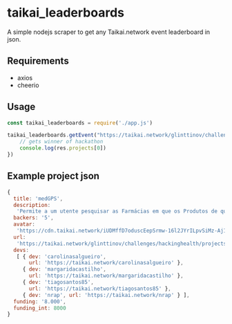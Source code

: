 # taikai_leaderboards
A simple nodejs scraper to get any Taikai.network event leaderboard in json.

## Requirements
- axios
- cheerio

## Usage

```javascript
const taikai_leaderboards = require('./app.js')

taikai_leaderboards.getEvent("https://taikai.network/glinttinov/challenges/hackinghealth/projects").then(res => {
    // gets winner of hackathon
    console.log(res.projects[0])
})
```

## Example project json
```javascript
{ 
  title: 'medGPS',
  description:
   'Permite a um utente pesquisar as Farmácias em que os Produtos de que necessita estão disponíveis',
  backers: '5',
  avatar:
   'https://cdn.taikai.network/iUDMffD7oduscEepSrmw-16l2JYrILpvSiMz-Aj1Oi4/rs:fit:640:0:0/aHR0cHM6Ly9zdG9yYWdlLmdvb2dsZWFwaXMuY29tL3RhaWthaS1zdG9yYWdlL2ltYWdlcy80ODA3ODI5MC1lYzNlLTExZTktYWE1OS02ZDM1MDc3MTMxMWFtZWRHUFNfbWFwYTMuUE5H',
  url:
   'https://taikai.network/glinttinov/challenges/hackinghealth/projects/ck1luphtkmm2f0a44c7rqie8r',
  devs:
   [ { dev: 'carolinasalgueiro',
       url: 'https://taikai.network/carolinasalgueiro' },
     { dev: 'margaridacastilho',
       url: 'https://taikai.network/margaridacastilho' },
     { dev: 'tiagosantos85',
       url: 'https://taikai.network/tiagosantos85' },
     { dev: 'nrap', url: 'https://taikai.network/nrap' } ],
  funding: '8.000',
  funding_int: 8000 
}
```